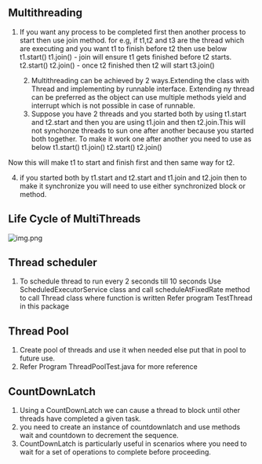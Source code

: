 
**Multithreading**
------------------

1. If you want any process to be completed first then another process to start then use join method.
   for e.g, if t1,t2 and t3 are the thread which are executing and you want t1 to finish before
   t2 then use below
   t1.start()
   t1.join() - join will ensure t1 gets finished before t2 starts.
   t2.start()
   t2.join() - once t2 finished then t2 will start
   t3.join()

    2. Multithreading can be achieved by 2 ways.Extending the class with Thread and implementing by runnable interface.
       Extending ny thread can be preferred as the object can use multiple methods yield and interrupt
       which is not possible in case of runnable.
   3. Suppose you have 2 threads and you started both by using t1.start and t2.start and then you are using
   t1.join and then t2.join.This will not synchonze threads to sun one after another because you started both together.
   To make it work one after another you need to use as below
   t1.start()
   t1.join()
   t2.start()
   t2.join()

Now this will make t1 to start and finish first and then same way for t2.

4. if you started both by t1.start and t2.start and t1.join and t2.join then to make it synchronize 
you will need to use either synchronized block or method.


**Life Cycle of MultiThreads**
-------------------------------
![img.png](img.png)

**Thread scheduler** 
---------------------

1. To schedule thread to run every 2 seconds till 10 seconds
Use ScheduledExecutorService class and call scheduleAtFixedRate method to call Thread class where function is written
Refer program TestThread in this package


**Thread Pool**
---------------
1.  Create pool of threads and use it when needed else put that in pool to future use.
2.  Refer Program ThreadPoolTest.java for more reference

**CountDownLatch**
-------------------
1. Using a CountDownLatch we can cause a thread to block until other threads have completed a given task.
2. you need to create an instance of countdownlatch and use methods wait and countdown to decrement the sequence.
3. CountDownLatch is particularly useful in scenarios where you need to wait for a set of operations to 
    complete before proceeding. 
